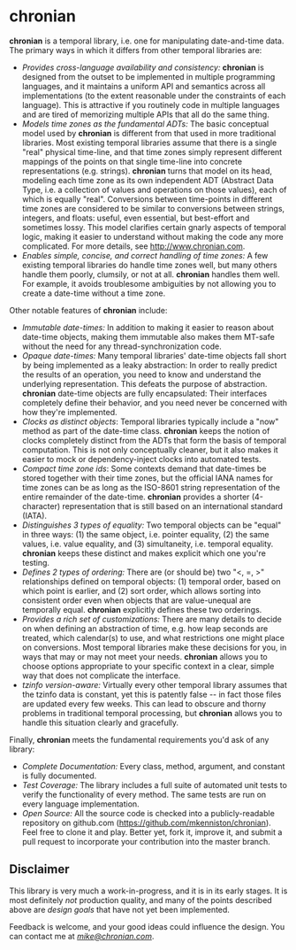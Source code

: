 # chronian

**chronian** is a temporal library, i.e. one for manipulating date-and-time data.  The primary ways in which it differs from other temporal libraries are:

* *Provides cross-language availability and consistency:*  **chronian** is designed from the outset to be implemented in multiple programming languages, and it maintains a uniform API and semantics across all implementations (to the extent reasonable under the constraints of each language).  This is attractive if you routinely code in multiple languages and are tired of memorizing multiple APIs that all do the same thing.
* *Models time zones as the fundamental ADTs:*  The basic conceptual model used by **chronian** is different from that used in more traditional libraries.  Most existing temporal libraries assume that there is a single "real" physical time-line, and that time zones simply represent different mappings of the points on that single time-line into concrete representations (e.g. strings).  **chronian** turns that model on its head, modeling each time zone as its own independent ADT (Abstract Data Type, i.e. a collection of values and operations on those values), each of which is equally "real".  Conversions between time-points in different time zones are considered to be similar to conversions between strings, integers, and floats:  useful, even essential, but best-effort and sometimes lossy.  This model clarifies certain gnarly aspects of temporal logic, making it easier to understand without making the code any more complicated.  For more details, see http://www.chronian.com.
* *Enables simple, concise, and correct handling of time zones:*  A few existing temporal libraries do handle time zones well, but many others handle them poorly, clumsily, or not at all.  **chronian** handles them well.  For example, it avoids troublesome ambiguities by not allowing you to create a date-time without a time zone.

Other notable features of **chronian** include:

* *Immutable date-times:*  In addition to making it easier to reason about date-time objects, making them immutable also makes them MT-safe without the need for any thread-synchronization code.
* *Opaque date-times:*  Many temporal libraries' date-time objects fall short by being implemented as a leaky abstraction:  In order to really predict the results of an operation, you need to know and understand the underlying representation.  This defeats the purpose of abstraction.  **chronian** date-time objects are fully encapsulated:  Their interfaces completely define their behavior, and you need never be concerned with how they're implemented.
* *Clocks as distinct objects*:  Temporal libraries typically include a "now" method as part of the date-time class.  **chronian** keeps the notion of clocks completely distinct from the ADTs that form the basis of temporal computation.  This is not only conceptually cleaner, but it also makes it easier to mock or dependency-inject clocks into automated tests.
* *Compact time zone ids*:  Some contexts demand that date-times be stored together with their time zones, but the official IANA names for time zones can be as long as the ISO-8601 string representation of the entire remainder of the date-time.  **chronian** provides a shorter (4-character) representation that is still based on an international standard (IATA).
* *Distinguishes 3 types of equality:*  Two temporal objects can be "equal" in three ways:  (1) the same object, i.e. pointer equality, (2) the same values, i.e. value equality, and (3) simultaneity, i.e. temporal equality.  **chronian** keeps these distinct and makes explicit which one you're testing.
* *Defines 2 types of ordering:*  There are (or should be) two "<, =, >" relationships defined on temporal objects:  (1) temporal order, based on which point is earlier, and (2) sort order, which allows sorting into consistent order even when objects that are value-unequal are temporally equal.  **chronian** explicitly defines these two orderings.
* *Provides a rich set of customizations:*  There are many details to decide on when defining an abstraction of time, e.g. how leap seconds are treated, which calendar(s) to use, and what restrictions one might place on conversions.  Most temporal libraries make these decisions for you, in ways that may or may not meet your needs.  **chronian** allows you to choose options appropriate to your specific context in a clear, simple way that does not complicate the interface.
* *tzinfo version-aware:*  Virtually every other temporal library assumes that the tzinfo data is constant, yet this is patently false -- in fact those files are updated every few weeks.  This can lead to obscure and thorny problems in traditional temporal processing, but **chronian** allows you to handle this situation clearly and gracefully.

Finally, **chronian** meets the fundamental requirements you'd ask of any library:

* *Complete Documentation:*  Every class, method, argument, and constant is fully documented.
* *Test Coverage:*  The library includes a full suite of automated unit tests to verify the functionality of every method.  The same tests are run on every language implementation.
* *Open Source:*  All the source code is checked into a publicly-readable repository on github.com (https://github.com/mkenniston/chronian).  Feel free to clone it and play.  Better yet, fork it, improve it, and submit a pull request to incorporate your contribution into the master branch.

## Disclaimer

This library is very much a work-in-progress, and it is in its early stages.  It is most definitely *not* production quality, and many of the points described above are *design goals* that have not yet been implemented.

Feedback is welcome, and your good ideas could influence the design.  You can contact me at *mike@chronian.com*.

